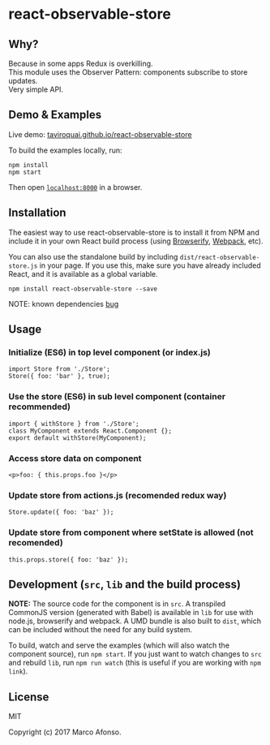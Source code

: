 # react-observable-store

## Why?
Because in some apps Redux is overkilling.  
This module uses the Observer Pattern: components subscribe to store updates.  
Very simple API.  

## Demo & Examples

Live demo: [taviroquai.github.io/react-observable-store](http://taviroquai.github.io/react-observable-store/)

To build the examples locally, run:

```
npm install
npm start
```

Then open [`localhost:8000`](http://localhost:8000) in a browser.


## Installation

The easiest way to use react-observable-store is to install it from NPM and include it in your own React build process (using [Browserify](http://browserify.org), [Webpack](http://webpack.github.io/), etc).

You can also use the standalone build by including `dist/react-observable-store.js` in your page. If you use this, make sure you have already included React, and it is available as a global variable.

```
npm install react-observable-store --save
```

NOTE: known dependencies [bug](https://github.com/JedWatson/generator-react-component/issues/15)


## Usage

### Initialize (ES6) in top level component (or index.js)

```
import Store from './Store';
Store({ foo: 'bar' }, true);
```

### Use the store (ES6) in sub level component (container recommended)
```
import { withStore } from './Store';
class MyComponent extends React.Component {};
export default withStore(MyComponent);
```

### Access store data on component
```
<p>foo: { this.props.foo }</p>
```

### Update store from actions.js (recomended redux way)
```
Store.update({ foo: 'baz' });
```

### Update store from component where setState is allowed (not recomended)
```
this.props.store({ foo: 'baz' });
```

## Development (`src`, `lib` and the build process)

**NOTE:** The source code for the component is in `src`. A transpiled CommonJS version (generated with Babel) is available in `lib` for use with node.js, browserify and webpack. A UMD bundle is also built to `dist`, which can be included without the need for any build system.

To build, watch and serve the examples (which will also watch the component source), run `npm start`. If you just want to watch changes to `src` and rebuild `lib`, run `npm run watch` (this is useful if you are working with `npm link`).

## License

MIT

Copyright (c) 2017 Marco Afonso.
